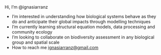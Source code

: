 Hi, I’m @ignasiarranz
- I’m interested in understanding how biological systems behave as they do and anticipate their global impacts through modelling techniques
- I’m currently learning structural equation models, data processing and community ecology
- I’m looking to collaborate on biodiversity assessment in any biological group and spatial scale
- How to reach me ignasiarranz@gmail.com

<!---
ignasiarranz/ignasiarranz is a ✨ special ✨ repository because its `README.md` (this file) appears on your GitHub profile.
You can click the Preview link to take a look at your changes.
--->
